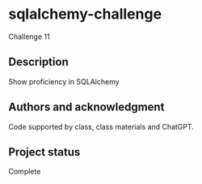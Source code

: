 # sqlalchemy-challenge
Challenge 11
## Description
Show proficiency in SQLAlchemy
## Authors and acknowledgment
Code supported by class, class materials and ChatGPT.
## Project status
Complete
